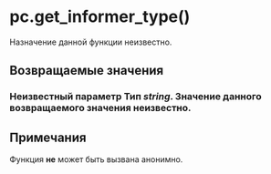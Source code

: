 # pc.get_informer_type()
Назначение данной функции неизвестно.

## Возвращаемые значения
### Неизвестный параметр Тип *string*. Значение данного возвращаемого значения неизвестно.

## Примечания
Функция **не** может быть вызвана анонимно.